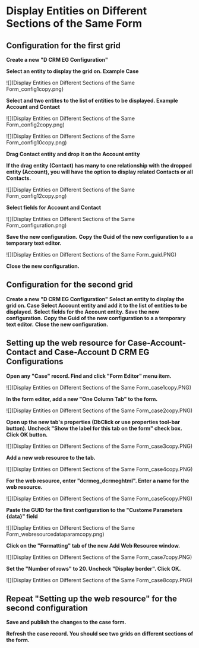 # Display Entities on Different Sections of the Same Form

## Configuration for the first grid

**Create a new "D CRM EG Configuration"**

**Select an entity to display the grid on. Example Case**

![](Display Entities on Different Sections of the Same Form_config1copy.png)

**Select and two entites to the list of entities to be displayed. Example Account and Contact**

![](Display Entities on Different Sections of the Same Form_config2copy.png)

![](Display Entities on Different Sections of the Same Form_config10copy.png)

**Drag Contact entity and drop it on the Account entity**

**If the drag entity (Contact) has many to one relationship with the dropped entity (Account), you will have the option to display related Contacts or all Contacts.**

![](Display Entities on Different Sections of the Same Form_config12copy.png)

**Select fields for Account and Contact**

![](Display Entities on Different Sections of the Same Form_configuration.png)

**Save the new configuration.**
**Copy the Guid of the new configuration to a a temporary text editor.**

![](Display Entities on Different Sections of the Same Form_guid.PNG)

**Close the new configuration.**

## Configuration for the second grid

**Create a new "D CRM EG Configuration"**
**Select an entity to display the grid on. Case**
**Select Account entity and add it to the list of entities to be displayed.**
**Select fields for the Account entity.**
**Save the new configuration.**
**Copy the Guid of the new configuration to a a temporary text editor.**
**Close the new configuration.**

## Setting up the web resource for Case-Account-Contact and Case-Account D CRM EG Configurations

**Open any "Case" record. Find and click "Form Editor" menu item.**

![](Display Entities on Different Sections of the Same Form_case1copy.PNG)

**In the form editor, add a new "One Column Tab" to the form.**

![](Display Entities on Different Sections of the Same Form_case2copy.PNG)

**Open up the new tab's properties (DbClick or use properties tool-bar button). Uncheck "Show the label for this tab on the form" check box. Click OK button.**

![](Display Entities on Different Sections of the Same Form_case3copy.PNG)

**Add a new web resource to the tab.**

![](Display Entities on Different Sections of the Same Form_case4copy.PNG)

**For the web resource, enter "dcrmeg_dcrmeghtml". Enter a name for the web resource.**

![](Display Entities on Different Sections of the Same Form_case5copy.PNG)

**Paste the GUID for the first configuration to the "Custome Parameters {data}" field**

![](Display Entities on Different Sections of the Same Form_webresourcedataparamcopy.png)

**Click on the "Formatting" tab of the new Add Web Resource window.**

![](Display Entities on Different Sections of the Same Form_case7copy.PNG)

**Set the "Number of rows" to 20. Uncheck "Display border". Click OK.**

![](Display Entities on Different Sections of the Same Form_case8copy.PNG)

## Repeat "Setting up the web resource" for the second configuration

**Save and publish the changes to the case form.**

**Refresh the case record. You should see two grids on different sections of the form.**


